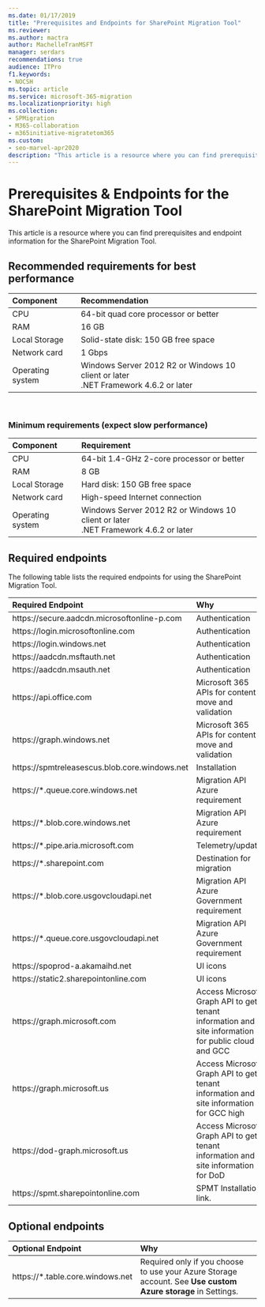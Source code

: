 ```yaml
---
ms.date: 01/17/2019
title: "Prerequisites and Endpoints for SharePoint Migration Tool"
ms.reviewer: 
ms.author: mactra
author: MachelleTranMSFT
manager: serdars
recommendations: true
audience: ITPro
f1.keywords:
- NOCSH
ms.topic: article
ms.service: microsoft-365-migration
ms.localizationpriority: high
ms.collection: 
- SPMigration
- M365-collaboration
- m365initiative-migratetom365
ms.custom:
- seo-marvel-apr2020
description: "This article is a resource where you can find prerequisites and endpoint information for the SharePoint Migration Tool."
---
```

# Prerequisites & Endpoints for the SharePoint Migration Tool</br>

This article is a resource where you can find prerequisites and endpoint information for the SharePoint Migration Tool.

## Recommended requirements for best performance


| Component | Recommendation |
|:-----|:-----|
|CPU |64-bit quad core processor or better|
|RAM |16 GB |
|Local Storage|Solid-state disk: 150 GB free space|
|Network card|1 Gbps|
|Operating system |Windows Server 2012 R2 or Windows 10 client or later  <br/> .NET Framework 4.6.2 or later |

</br>


### Minimum requirements (expect slow performance)

| Component | Requirement |
|:-----|:-----|
|CPU  |64-bit 1.4-GHz 2-core processor or better |
|RAM|8 GB|
|Local Storage|Hard disk: 150 GB free space|
|Network card|High-speed Internet connection|
|Operating system|Windows Server 2012 R2 or Windows 10 client or later  <br/> .NET Framework 4.6.2 or later|



## Required endpoints

The following table lists the required endpoints for using the SharePoint Migration Tool.</br>


| Required Endpoint | Why |
|:-----|:-----|
|https://<span><span>secure.aadcdn.microsoftonline-p.<span><span>com|Authentication|
|https://<span><span>login.microsoftonline.<span><span>com|Authentication|
|https://<span><span>login.windows.<span><span>net|Authentication|
|https://<span><span>aadcdn.msftauth.<span><span>net|Authentication|
|https://<span><span>aadcdn.msauth.<span><span>net|Authentication|
|https://<span><span>api.office.<span><span>com|Microsoft 365 APIs for content move and validation|
|https://<span><span>graph.windows.<span><span>net|Microsoft 365 APIs for content move and validation|
|https://<span><span>spmtreleasescus.blob.core.windows.<span><span>net|Installation|
|https://<span><span>*.queue.core.windows.<span><span>net|Migration API Azure requirement|
|https://<span><span>*.blob.core.windows.<span><span>net|Migration API Azure requirement|
|https://<span><span>*.pipe.aria.microsoft.<span><span>com|Telemetry/update|
|https://<span><span>*.sharepoint.<span><span>com|Destination for migration|
|https://<span><span>*.blob.core.usgovcloudapi.<span><span>net|Migration API Azure Government requirement|
|https://<span><span>*.queue.core.usgovcloudapi.<span><span>net|Migration API Azure Government requirement|
|https:<span><span>//<span><span>spoprod-a.akamaihd.<span><span>net|UI icons|
|https://<span><span>static2.sharepointonline.<span><span>com|UI icons|
|https:<span><span>//graph.<span><span>microsoft.<span><span>com| Access Microsoft Graph API to get tenant information and site information for public cloud and GCC|
|https:<span><span>//graph.<span><span>microsoft.<span><span>us |Access Microsoft Graph API to get tenant information and site information for GCC high|
|https:<span><span>//dod-graph.<span><span>microsoft.<span><span>us |Access Microsoft Graph API to get tenant information and site information for DoD|
|https:<span><span>//spmt.sharepointonline.<span><span>com|SPMT Installation link.




## Optional endpoints

| Optional Endpoint | Why |
|:-----|:-----|
|https:<span><span>//*.table.core.windows.net|Required only if you choose to use your Azure Storage account.  See **Use custom Azure storage** in Settings.|



